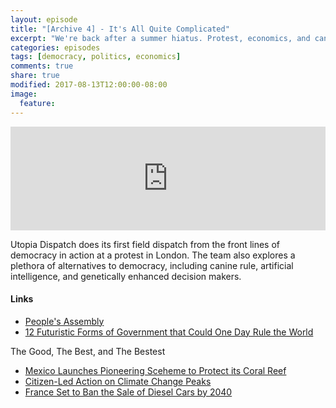 ```yaml
---
layout: episode
title: "[Archive 4] - It's All Quite Complicated"
excerpt: "We're back after a summer hiatus. Protest, economics, and canine rule. It's all here!"
categories: episodes
tags: [democracy, politics, economics]
comments: true
share: true
modified: 2017-08-13T12:00:00-08:00
image:
  feature:
---
```


<iframe width="100%" height="166" scrolling="no" frameborder="no" src="https://w.soundcloud.com/player/?url=https%3A//api.soundcloud.com/tracks/337837299&amp;color=ff5500&amp;auto_play=false&amp;hide_related=false&amp;show_comments=true&amp;show_user=true&amp;show_reposts=false"></iframe>

Utopia Dispatch does its first field dispatch from the front lines of democracy in action at a protest in London. The team also explores a plethora of alternatives to democracy, including canine rule, artificial intelligence, and genetically enhanced decision makers.

#### Links

- [People's Assembly](https://en.wikipedia.org/wiki/People%27s_Assembly_Against_Austerity)
- [12 Futuristic Forms of Government that Could One Day Rule the World](http://io9.gizmodo.com/12-futuristic-forms-of-government-that-could-one-day-ru-1589833046)

The Good, The Best, and The Bestest

- [Mexico Launches Pioneering Sceheme to Protect its Coral Reef](https://www.theguardian.com/environment/2017/jul/20/mexico-launches-pioneering-scheme-to-insure-its-coral-reef)
- [Citizen-Led Action on Climate Change Peaks](https://www.positive.news/2017/environment/27164/citizen-led-legal-action-climate-change-peaks/)
- [France Set to Ban the Sale of Diesel Cars by 2040](http://www.bbc.com/news/world-europe-40518293)
